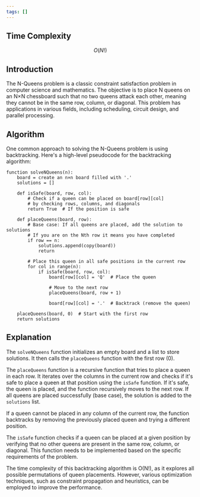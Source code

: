 ```yaml
---
tags: []
---
```

## Time Complexity

$$ O(N!) $$ 
## Introduction

The N-Queens problem is a classic constraint satisfaction problem in computer science and mathematics. The objective is to place N queens on an N×N chessboard such that no two queens attack each other, meaning they cannot be in the same row, column, or diagonal. This problem has applications in various fields, including scheduling, circuit design, and parallel processing. 

## Algorithm

One common approach to solving the N-Queens problem is using backtracking. Here's a high-level pseudocode for the backtracking algorithm:

```pseudo
function solveNQueens(n):
    board = create an n×n board filled with '.'
    solutions = []
    
    def isSafe(board, row, col):
        # Check if a queen can be placed on board[row][col]
        # by checking rows, columns, and diagonals
        return True  # If the position is safe
    
    def placeQueens(board, row):
        # Base case: If all queens are placed, add the solution to solutions 
		# If you are on the Nth row it means you have completed 
        if row == n:
            solutions.append(copy(board))
            return
        
        # Place this queen in all safe positions in the current row
        for col in range(n):
            if isSafe(board, row, col):
                board[row][col] = 'Q'  # Place the queen
                
                # Move to the next row
                placeQueens(board, row + 1)
                
                board[row][col] = '.'  # Backtrack (remove the queen)
    
    placeQueens(board, 0)  # Start with the first row
    return solutions
```

## Explanation

The `solveNQueens` function initializes an empty board and a list to store solutions. It then calls the `placeQueens` function with the first row (0).

The `placeQueens` function is a recursive function that tries to place a queen in each row. It iterates over the columns in the current row and checks if it's safe to place a queen at that position using the `isSafe` function. If it's safe, the queen is placed, and the function recursively moves to the next row. If all queens are placed successfully (base case), the solution is added to the `solutions` list.

If a queen cannot be placed in any column of the current row, the function backtracks by removing the previously placed queen and trying a different position.

The `isSafe` function checks if a queen can be placed at a given position by verifying that no other queens are present in the same row, column, or diagonal. This function needs to be implemented based on the specific requirements of the problem.

The time complexity of this backtracking algorithm is O(N!), as it explores all possible permutations of queen placements. However, various optimization techniques, such as constraint propagation and heuristics, can be employed to improve the performance. 
